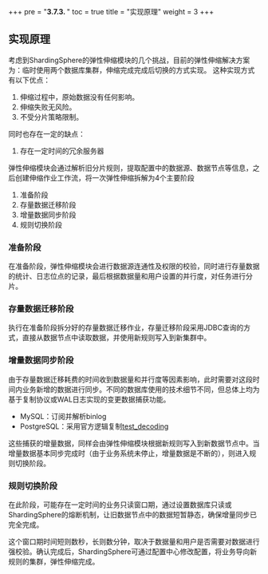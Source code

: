 +++
pre = "<b>3.7.3. </b>"
toc = true
title = "实现原理"
weight = 3
+++

## 实现原理

考虑到ShardingSphere的弹性伸缩模块的几个挑战，目前的弹性伸缩解决方案为：临时使用两个数据库集群，伸缩完成完成后切换的方式实现。
这种实现方式有以下优点：

1. 伸缩过程中，原始数据没有任何影响。
2. 伸缩失败无风险。
3. 不受分片策略限制。

同时也存在一定的缺点：

1. 存在一定时间的冗余服务器

弹性伸缩模块会通过解析旧分片规则，提取配置中的数据源、数据节点等信息，之后创建伸缩作业工作流，将一次弹性伸缩拆解为4个主要阶段

1. 准备阶段
2. 存量数据迁移阶段
3. 增量数据同步阶段
4. 规则切换阶段

### 准备阶段

在准备阶段，弹性伸缩模块会进行数据源连通性及权限的校验，同时进行存量数据的统计、日志位点的记录，最后根据数据量和用户设置的并行度，对任务进行分片。

### 存量数据迁移阶段

执行在准备阶段拆分好的存量数据迁移作业，存量迁移阶段采用JDBC查询的方式，直接从数据节点中读取数据，并使用新规则写入到新集群中。

### 增量数据同步阶段

由于存量数据迁移耗费的时间收到数据量和并行度等因素影响，此时需要对这段时间内业务新增的数据进行同步。不同的数据库使用的技术细节不同，但总体上均为基于复制协议或WAL日志实现的变更数据捕获功能。

- MySQL：订阅并解析binlog
- PostgreSQL：采用官方逻辑复制[test_decoding](https://www.postgresql.org/docs/9.4/test-decoding.html)

这些捕获的增量数据，同样会由弹性伸缩模块根据新规则写入到新数据节点中。当增量数据基本同步完成时（由于业务系统未停止，增量数据是不断的），则进入规则切换阶段。

### 规则切换阶段

在此阶段，可能存在一定时间的业务只读窗口期，通过设置数据库只读或ShardingSphere的熔断机制，让旧数据节点中的数据短暂静态，确保增量同步已完全完成。

这个窗口期时间短则数秒，长则数分钟，取决于数据量和用户是否需要对数据进行强校验。确认完成后，ShardingSphere可通过配置中心修改配置，将业务导向新规则的集群，弹性伸缩完成。